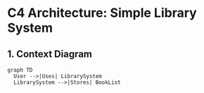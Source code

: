 # C4 Architecture: Simple Library System

## 1. Context Diagram
```mermaid
graph TD
  User -->|Uses| LibrarySystem
  LibrarySystem -->|Stores| BookList